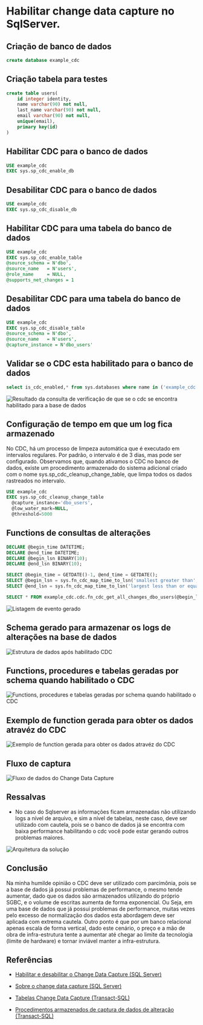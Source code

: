 
# Habilitar change data capture no SqlServer.

## Criação de banco de dados

```sql
create database example_cdc
```

## Criação tabela para testes

```sql
create table users(
	id integer identity,
	name varchar(90) not null,
	last_name varchar(90) not null,
	email varchar(90) not null,
	unique(email),
	primary key(id)
)
```

## Habilitar CDC para o banco de dados

```sql
USE example_cdc
EXEC sys.sp_cdc_enable_db  
```

## Desabilitar CDC para o banco de dados

```sql
USE example_cdc
EXEC sys.sp_cdc_disable_db
```

## Habilitar CDC para uma tabela do banco de dados

```sql
USE example_cdc
EXEC sys.sp_cdc_enable_table  
@source_schema = N'dbo',  
@source_name   = N'users',  
@role_name     = NULL,
@supports_net_changes = 1  
```

## Desabilitar CDC para uma tabela do banco de dados

```sql
USE example_cdc
EXEC sys.sp_cdc_disable_table  
@source_schema = N'dbo',  
@source_name   = N'users',
@capture_instance = N'dbo_users'
```

## Validar se o CDC esta habilitado para o banco de dados

```sql
select is_cdc_enabled,* from sys.databases where name in ('example_cdc')
```

![Resultado da consulta de verificação de que se o cdc se encontra habilitado para a base de dados](images/example_cdc-verify-database-is-enable.png)

## Configuração de tempo em que um log fica armazenado

No CDC, há um processo de limpeza automática que é executado em intervalos regulares. Por padrão, o intervalo é de 3 dias, mas pode ser configurado. Observamos que, quando ativamos o CDC no banco de dados, existe um procedimento armazenado do sistema adicional criado com o nome sys.sp_cdc_cleanup_change_table, que limpa todos os dados rastreados no intervalo. 

```sql
USE example_cdc
EXEC sys.sp_cdc_cleanup_change_table   
  @capture_instance='dbo_users',   
  @low_water_mark=NULL,  
  @threshold=5000
```

## Functions de consultas de alterações

```sql
DECLARE @begin_time DATETIME;
DECLARE @end_time DATETIME;
DECLARE @begin_lsn BINARY(10); 
DECLARE @end_lsn BINARY(10);

SELECT @begin_time = GETDATE()-1, @end_time = GETDATE();
SELECT @begin_lsn = sys.fn_cdc_map_time_to_lsn('smallest greater than', @begin_time); 
SELECT @end_lsn = sys.fn_cdc_map_time_to_lsn('largest less than or equal', @end_time);

SELECT * FROM example_cdc.cdc.fn_cdc_get_all_changes_dbo_users(@begin_lsn,@end_lsn,'all') 
```

![Listagem de evento gerado](images/example_cdc-log-1.png)


## Schema gerado para armazenar os logs de alterações na base de dados

![Estrutura de dados após habilitado CDC](images/example_cdc-after-enable.png)

## Functions, procedures e tabelas geradas por schema quando habilitado o CDC

![Functions, procedures e tabelas geradas por schema quando habilitado o CDC](images/example_cdc-fns-per-table.png)

## Exemplo de function gerada para obter os dados atravéz do CDC

![Exemplo de function gerada para obter os dados atravéz do CDC](images/example_cdc-fn-per-table.png)

## Fluxo de captura

![Fluxo de dados do Change Data Capture](images/example_cdc-workflow-cdc.png)


## Ressalvas

- No caso do Sqlserver as informações ficam armazenadas não utilizando logs a nível de arquivo, e sim a nível de tabelas, neste caso, deve ser utilizado com cautela, pois se o banco de dados já se encontra com baixa performance habilitando o cdc você pode estar gerando outros problemas maiores.

![Arquitetura da solução](images/example_cdc-resalvas.png)


## Conclusão

Na minha humilde opinião o CDC deve ser utilizado com parcimônia, pois se a base de dados já possui problemas de performance, o mesmo tende aumentar, dado que os dados são armazenados utilizando do próprio SGBC, e o volume de escritas aumenta de forma exponencial. Ou Seja, em uma base de dados que já possui problemas de performance, muitas vezes pelo excesso de normalização dos dados esta abordagem deve ser aplicada com extrema cautela. Outro ponto é que por um banco relacional apenas escala de forma vertical, dado este cenário, o preço e a mão de obra de infra-estrutura tente a aumentar até chegar ao limite da tecnologia (limite de hardware) e tornar inviável manter a infra-estrutura.

## Referências


- [Habilitar e desabilitar o Change Data Capture (SQL Server)](https://docs.microsoft.com/pt-br/sql/relational-databases/track-changes/enable-and-disable-change-data-capture-sql-server?view=sql-server-2017)

- [Sobre o change data capture (SQL Server)](https://docs.microsoft.com/pt-br/sql/relational-databases/track-changes/about-change-data-capture-sql-server?view=sql-server-2017)

- [Tabelas Change Data Capture (Transact-SQL)](https://docs.microsoft.com/pt-br/sql/relational-databases/system-tables/change-data-capture-tables-transact-sql?view=sql-server-2017)

- [Procedimentos armazenados de captura de dados de alteração (Transact-SQL)](https://docs.microsoft.com/pt-br/sql/relational-databases/system-stored-procedures/change-data-capture-stored-procedures-transact-sql?view=sql-server-2017)
